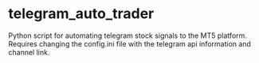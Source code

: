 # telegram_auto_trader
Python script for automating telegram stock signals to the MT5 platform. Requires changing the config.ini file with the telegram api information and channel link.
